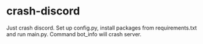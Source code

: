 # crash-discord
Just crash discord.
Set up config.py, install packages from requirements.txt and run main.py. Command bot_info will crash server.
